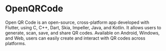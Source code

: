 # OpenQRCode
Open QR Code is an open-source, cross-platform app developed with Flutter, using C, C++, Dart, Skia, Impeller, Java, and Kotlin. It allows users to generate, scan, save, and share QR codes. Available on Android, Windows, and Web, users can easily create and interact with QR codes across platforms.
